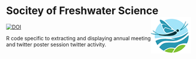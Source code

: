 # Socitey of Freshwater Science <img src="./plots/SFS_logoOnly.png" align="right" height = "100"/>

[![DOI](https://zenodo.org/badge/187394881.svg)](https://zenodo.org/badge/latestdoi/187394881)

R code specific to extracting and displaying annual meeting and twitter poster session twitter activity. 

